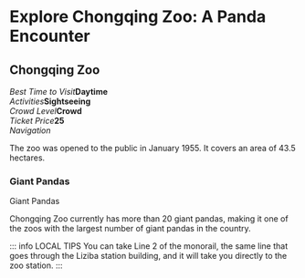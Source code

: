 # Explore Chongqing Zoo: A Panda Encounter

## Chongqing Zoo

<Description>
<div><i>Best Time to Visit</i><b>Daytime</b></div>
<div><i>Activities</i><b>Sightseeing</b></div>
<div><i>Crowd Level</i><b>Crowd</b></div>
<div><i>Ticket Price</i><b><CNY>25</CNY></b></div>
<div><i>Navigation</i><b><Navigation position="106.510211,29.501103" name="Chongqing Zoo" /></b></div>
</Description>

The zoo was opened to the public in January 1955. It covers an area of 43.5 hectares.

### Giant Pandas

<Chinese word="大熊猫">
<template #pinyin>dà xióng māo</template>
Giant Pandas
</Chinese>

Chongqing Zoo currently has more than 20 giant pandas, making it one of the zoos with the largest number of giant pandas in the country.

<YouTube link="https://youtu.be/ek8eN4VxbjA?si=5Z-5mYYauUDZOW4a&t=760">
<template #cover><img src="../assets/youtube/chongqing-chinas-mega-city-you-havent-heard-of2.jpg" alt="Chongqing - CHINA'S MEGA CITY" /></template>
<template #title>Chongqing - CHINA'S MEGA CITY - YOU haven't heard of!</template>
<template #author>Joel Friend</template>
<template #description>We went to the zoo in this city and saw the national treasure animal of the country — the panda.</template>
</YouTube>

::: info LOCAL TIPS
You can take Line 2 of the monorail, the same line that goes through the Liziba station building, and it will take you directly to the zoo station.
:::